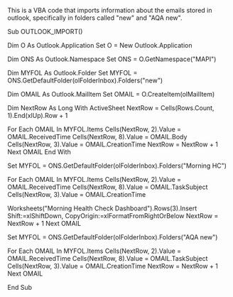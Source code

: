 This is a VBA code that imports information about the emails stored in outlook, specifically in folders called "new" and "AQA new".

Sub OUTLOOK_IMPORT()

Dim O As Outlook.Application
Set O = New Outlook.Application

Dim ONS As Outlook.Namespace
Set ONS = O.GetNamespace("MAPI")

Dim MYFOL As Outlook.Folder
Set MYFOL = ONS.GetDefaultFolder(olFolderInbox).Folders("new")

Dim OMAIL As Outlook.MailItem
Set OMAIL = O.CreateItem(olMailItem)

Dim NextRow As Long
With ActiveSheet
NextRow = Cells(Rows.Count, 1).End(xlUp).Row + 1

For Each OMAIL In MYFOL.Items
Cells(NextRow, 2).Value = OMAIL.ReceivedTime
Cells(NextRow, 8).Value = OMAIL.Body
Cells(NextRow, 3).Value = OMAIL.CreationTime
NextRow = NextRow + 1
Next OMAIL
End With

Set MYFOL = ONS.GetDefaultFolder(olFolderInbox).Folders("Morning HC")


For Each OMAIL In MYFOL.Items
Cells(NextRow, 2).Value = OMAIL.ReceivedTime
Cells(NextRow, 8).Value = OMAIL.TaskSubject
Cells(NextRow, 3).Value = OMAIL.CreationTime

Worksheets("Morning Health Check Dashboard").Rows(3).Insert Shift:=xlShiftDown, CopyOrigin:=xlFormatFromRightOrBelow
NextRow = NextRow + 1
Next OMAIL

Set MYFOL = ONS.GetDefaultFolder(olFolderInbox).Folders("AQA new")


For Each OMAIL In MYFOL.Items
Cells(NextRow, 2).Value = OMAIL.ReceivedTime
Cells(NextRow, 8).Value = OMAIL.TaskSubject
Cells(NextRow, 3).Value = OMAIL.CreationTime
NextRow = NextRow + 1
Next OMAIL



End Sub

